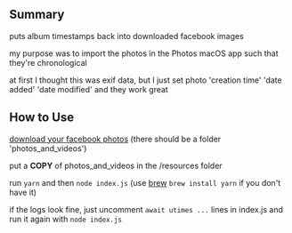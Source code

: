 Summary
--

puts album timestamps back into downloaded facebook images

my purpose was to import the photos in the Photos macOS app such that they're chronological

at first I thought this was exif data, but I just set photo 'creation time' 'date added' 'date modified' and they work great

How to Use
--

[download your facebook photos](https://www.facebook.com/help/1701730696756992?helpref=hc_global_nav) (there should be a folder 'photos_and_videos')

put a **COPY** of photos_and_videos in the /resources folder

run `yarn` and then `node index.js` (use [brew](https://brew.sh/) `brew install yarn` if you don't have it)

if the logs look fine, just uncomment `await utimes ...` lines in index.js and run it again with `node index.js`